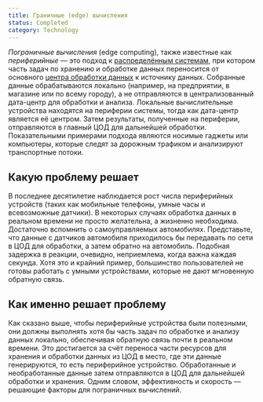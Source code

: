 ```yaml
---
title: Граничные (edge) вычисления
status: Completed
category: Technology
---
```


*Пограничные вычисления* (edge computing), также известные как *периферийные* — это подход к [распределённым системам](/ru/distributed-systems/), при котором часть задач по хранению и обработке данных переносится от основного [центра обработки данных](/ru/data-center/) к источнику данных. 
Собранные данные обрабатываются локально (например, на предприятии, в магазине или по всему городу), а не отправляются в централизованный дата-центр для обработки и анализа. 
Локальные вычислительные устройства находятся на периферии системы, тогда как дата-центр является её центром. 
Затем результаты, полученные на периферии, отправляются в главный ЦОД для дальнейшей обработки. 
Показательными примерами подхода являются носимые гаджеты или компьютеры, которые следят за дорожным трафиком и анализируют транспортные потоки.

## Какую проблему решает 

В последнее десятилетие наблюдается рост числа периферийных устройств (таких как мобильные телефоны, умные часы и всевозможные датчики). 
В некоторых случаях обработка данных в реальном времени не просто желательна, а жизненно необходима. 
Достаточно вспомнить о самоуправляемых автомобилях. 
Представьте, что данные с датчиков автомобиля приходилось бы передавать по сети в ЦОД для обработки, а затем обратно на автомобиль. 
Подобная задержка в реакции, очевидно, неприемлема, когда важна каждая секунда. 
Хотя это и крайний пример, большинство пользователей не готовы работать с умными устройствами, которые не дают мгновенную обратную связь.

## Как именно решает проблему

Как сказано выше, чтобы периферийные устройства были полезными, они должны выполнять хотя бы часть задач по обработке и анализу данных локально, обеспечивая обратную связь почти в реальном времени. 
Это достигается за счёт переноса части ресурсов для хранения и обработки данных из ЦОД в место, где эти данные генерируются, то есть периферийное устройство. 
Обработанные и необработанные данные затем отправляются в ЦОД для дальнейшей обработки и хранения. 
Одним словом, эффективность и скорость — решающие факторы для пограничных вычислений.
